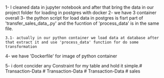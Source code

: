 1- I cleaned data in jupyter notebook and after that bring the data in our project folder for loading in postgres with docker 
2- we have 3 container overall
3- the python script for load data in postgres is fisrt part of 'transfer_sales_data_.py' and the fucntion of 'process_data' is in the same file.
    
    3.1- actually in our python container we load data at database after that extract it and use 'process_data' function for do some transformation

4- we have 'Dockerfile' for image of python container  

5- i dont concider any Constraint for my table and hold it simple.#   T r a n s a c t i o n - D a t a  
 #   T r a n s a c t i o n - D a t a  
 #   T r a n s a c t i o n - D a t a  
 #   s a l e s  
 